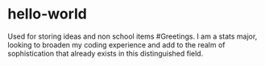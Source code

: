 # hello-world
Used for storing ideas and non school items
#Greetings. I am a stats major, looking to broaden my coding experience and add to the realm of sophistication that already exists in this distinguished field. 
